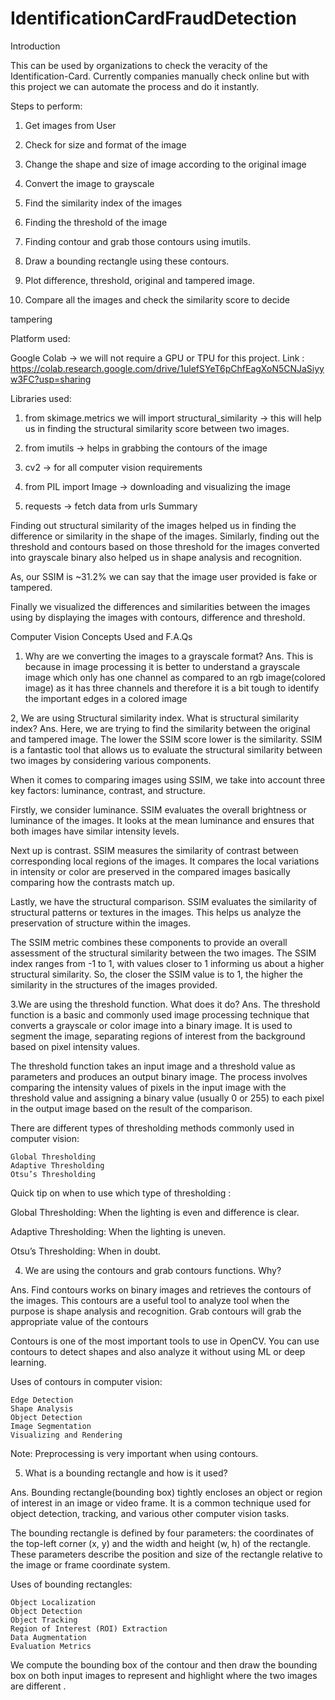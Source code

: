 # IdentificationCardFraudDetection

Introduction

This can be used by organizations to check the veracity of the Identification-Card. Currently companies manually check online but with this project we can automate the process and do it instantly.

Steps to perform:

1. Get images from User

2. Check for size and format of the image

3. Change the shape and size of image according to the original image

4. Convert the image to grayscale

5. Find the similarity index of the images

6. Finding the threshold of the image

7. Finding contour and grab those contours using imutils.

8. Draw a bounding rectangle using these contours.

9. Plot difference, threshold, original and tampered image.

10. Compare all the images and check the similarity score to decide

tampering

Platform used:

Google Colab -> we will not require a GPU or TPU for this project.
Link :
https://colab.research.google.com/drive/1ulefSYeT6pChfEagXoN5CNJaSiyyw3FC?usp=sharing

Libraries used:

1. from skimage.metrics we will import structural_similarity -> this will help us in finding the structural similarity score between two images.

2. from imutils -> helps in grabbing the contours of the image

3. cv2 -> for all computer vision requirements

4. from PIL import Image -> downloading and visualizing the image

5. requests -> fetch data from urls
Summary

Finding out structural similarity of the images helped us in finding the difference or similarity in the shape of the images. Similarly, finding out the threshold and contours based on those threshold for the images converted into grayscale binary also helped us in shape analysis and recognition.

As, our SSIM is ~31.2% we can say that the image user provided is fake or tampered.

Finally we visualized the differences and similarities between the images using by displaying the images with contours, difference and threshold.

Computer Vision Concepts Used and F.A.Qs

1. Why are we converting the images to a grayscale format?
Ans. This is because in image processing it is better to understand a grayscale image which only has one channel as compared to an rgb image(colored image) as it has three channels and therefore it is a bit tough to identify the important edges in a colored image

2, We are using Structural similarity index. What is structural similarity index?
Ans. Here, we are trying to find the similarity between the original and tampered image. The lower the SSIM score lower is the similarity. SSIM is a fantastic tool that allows us to evaluate the structural similarity between two images by considering various components.

When it comes to comparing images using SSIM, we take into account three key factors: luminance, contrast, and structure.

Firstly, we consider luminance. SSIM evaluates the overall brightness or luminance of the images. It looks at the mean luminance and ensures that both images have similar intensity levels.

Next up is contrast. SSIM measures the similarity of contrast between corresponding local regions of the images. It compares the local variations in intensity or color are preserved in the compared images basically comparing how the contrasts match up.

Lastly, we have the structural comparison. SSIM evaluates the similarity of structural patterns or textures in the images. This helps us analyze the preservation of structure within the images.

The SSIM metric combines these components to provide an overall assessment of the structural similarity between the two images. The SSIM index ranges from -1 to 1, with values closer to 1 informing us about a higher structural similarity. So, the closer the SSIM value is to 1, the higher the similarity in the structures of the images provided.

3.We are using the threshold function. What does it do?
Ans. The threshold function is a basic and commonly used image processing technique that converts a grayscale or color image into a binary image. It is used to segment the image, separating regions of interest from the background based on pixel intensity values.

The threshold function takes an input image and a threshold value as parameters and produces an output binary image. The process involves comparing the intensity values of pixels in the input image with the threshold value and assigning a binary value (usually 0 or 255) to each pixel in the output image based on the result of the comparison.

There are different types of thresholding methods commonly used in computer vision:

    Global Thresholding
    Adaptive Thresholding
    Otsu’s Thresholding

Quick tip on when to use which type of thresholding :

Global Thresholding: When the lighting is even and difference is clear.

Adaptive Thresholding: When the lighting is uneven.

Otsu’s Thresholding: When in doubt.

4. We are using the contours and grab contours functions. Why?

Ans. Find contours works on binary images and retrieves the contours of the images. This contours are a useful tool to analyze tool when the purpose is shape analysis and recognition. Grab contours will grab the appropriate value of the contours

Contours is one of the most important tools to use in OpenCV. You can use contours to detect shapes and also analyze it without using ML or deep learning.

Uses of contours in computer vision:

    Edge Detection
    Shape Analysis
    Object Detection
    Image Segmentation
    Visualizing and Rendering

Note: Preprocessing is very important when using contours.

5. What is a bounding rectangle and how is it used?

Ans. Bounding rectangle(bounding box) tightly encloses an object or region of interest in an image or video frame. It is a common technique used for object detection, tracking, and various other computer vision tasks.

The bounding rectangle is defined by four parameters: the coordinates of the top-left corner (x, y) and the width and height (w, h) of the rectangle. These parameters describe the position and size of the rectangle relative to the image or frame coordinate system.

Uses of bounding rectangles:

    Object Localization
    Object Detection
    Object Tracking
    Region of Interest (ROI) Extraction
    Data Augmentation
    Evaluation Metrics

We compute the bounding box of the contour and then draw the bounding box on both input images to represent and highlight where the two images are different .
